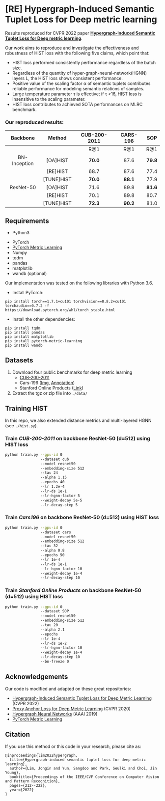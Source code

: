 # [RE]  Hypergraph-Induced Semantic Tuplet Loss for Deep metric learning

Results reproduced for CVPR 2022 paper [**Hypergraph-Induced Semantic Tuplet Loss for Deep metric learning**](https://openaccess.thecvf.com/content/CVPR2022/papers/Lim_Hypergraph-Induced_Semantic_Tuplet_Loss_for_Deep_Metric_Learning_CVPR_2022_paper.pd). 

Our work aims to reproduce and  investigate the effectiveness and robustness of HIST loss with the following five claims, which point that: 
-  HIST loss performed consistently performance regardless of the batch size.
-  Regardless of the quantity of hyper-graph-neural-network(HGNN) layers L, the HIST loss shows consistent performance. 
- Positive value of the scaling factor α of semantic tuplets contributes reliable performance for modeling semantic relations of samples. 
-  Large temperature parameter τ is effective; if τ >16, HIST loss is insensitive to the scaling parameter.
-  HIST loss contributes to achieved SOTA performances on MLRC benchmark.


### Our reproduced results:

| **Backbone** |**Method** | **CUB-200-2011** | **CARS-196** | **SOP** |
| :--------------------------------: | :------------------------------: | :---------------------------------------: | :-----------------------------------: | :------------------------------: |
|                                    |                                  | R@1                                       | R@1                                   | R@1                              |
| BN-Inception      | [OA]HIST                     | **70.0**                      | 87.6                      | **79.8**             |
|                                    | [RE]HIST                     | 68.7                                   | 87.6                              | 77.4                          |
|                                    | [TUNE]HIST                   | **70.0**                      | **88.1**                          | 77.9                          |
| ResNet-50        | [OA]HIST                     | 71.6                                   | 89.8                              | **81.6**                     |
|                                    | [RE]HIST                     | 70.1                                   | 89.8                               | 80.7                          |
|                                    | [TUNE]HIST                   | **72.3**                      | **90.2**                  | 81.0                 |

## Requirements

- Python3
* PyTorch
* [PyTorch Metric Learning](https://github.com/KevinMusgrave/pytorch-metric-learning)
* Numpy
* tqdm
* pandas
* matplotlib
* wandb (optional)

Our implementation was tested on the following libraries with Python 3.6.

* Install PyTorch:
```
pip install torch==1.7.1+cu101 torchvision==0.8.2+cu101 torchaudio==0.7.2 -f https://download.pytorch.org/whl/torch_stable.html
```

* Install the other dependencies:
```
pip install tqdm
pip install pandas
pip install matplotlib
pip install pytorch-metric-learning
pip install wandb
```

## Datasets

1. Download four public benchmarks for deep metric learning
   - [CUB-200-2011](http://www.vision.caltech.edu/visipedia-data/CUB-200-2011/CUB_200_2011.tgz)
   - Cars-196 ([Img](http://imagenet.stanford.edu/internal/car196/car_ims.tgz), [Annotation](http://imagenet.stanford.edu/internal/car196/cars_annos.mat))
   - Stanford Online Products ([Link](https://cvgl.stanford.edu/projects/lifted_struct/))
2. Extract the tgz or zip file into `./data/`



## Training HIST

In this repo, we also extended distance metrics and multi-layered HGNN (see `./hist.py`).

### Train *CUB-200-2011* on  backbone ResNet-50  (d=512) using **HIST loss**


```bash
python train.py --gpu-id 0
                --dataset cub
                --model resnet50
                --embedding-size 512
                --tau 24
                --alpha 1.15
                --epochs 40
                --lr 1.2e-4
                --lr-ds 1e-1
                --lr-hgnn-factor 5
                --weight-decay 5e-5
                --lr-decay-step 5
```


### Train *Cars196* on  backbone ResNet-50  (d=512) using **HIST loss**

```bash
python train.py --gpu-id 0
                --dataset cars
                --model resnet50
                --embedding-size 512
                --tau 32
                --alpha 0.8
                --epochs 50
                --lr 1e-4
                --lr-ds 1e-1
                --lr-hgnn-factor 10
                --weight-decay 1e-4
                --lr-decay-step 10
```


###  Train *Stanford Online Products* on  backbone ResNet-50  (d=512) using **HIST loss**

```bash
python train.py --gpu-id 0
                --dataset SOP
                --model resnet50
                --embedding-size 512
                --tau 20
                --alpha 2.1
                --epochs 
                --lr 1e-4
                --lr-ds 1e-2
                --lr-hgnn-factor 10
                --weight-decay 1e-4
                --lr-decay-step 10
                --bn-freeze 0
```



## Acknowledgements

Our code is modified and adapted on these great repositories:
- [Hypergraph-Induced Semantic Tuplet Loss for Deep Metric Learning](https://github.com/ljin0429/HIST) (CVPR 2022)
- [Proxy Anchor Loss for Deep Metric Learning](https://github.com/tjddus9597/Proxy-Anchor-CVPR2020) (CVPR 2020)
- [Hypergraph Neural Networks](https://github.com/iMoonLab/HGNN) (AAAI 2019)
- [PyTorch Metric Learning](https://github.com/KevinMusgrave/pytorch-metric-learning)

## Citation

If you use this method or this code in your research, please cite as:

    @inproceedings{lim2022hypergraph,
      title={Hypergraph-induced semantic tuplet loss for deep metric learning},
      author={Lim, Jongin and Yun, Sangdoo and Park, Seulki and Choi, Jin Young},
      booktitle={Proceedings of the IEEE/CVF Conference on Computer Vision and Pattern Recognition},
      pages={212--222},
      year={2022}
    }
